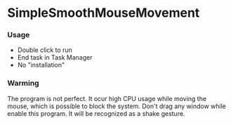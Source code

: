 # SimpleSmoothMouseMovement

### Usage
- Double click to run
- End task in Task Manager
- No "installation"

### Warming
The program is not perfect. It ocur high CPU usage while moving the mouse, which is possible to block the system.
Don't drag any window while enable this program. It will be recognized as a shake gesture.

